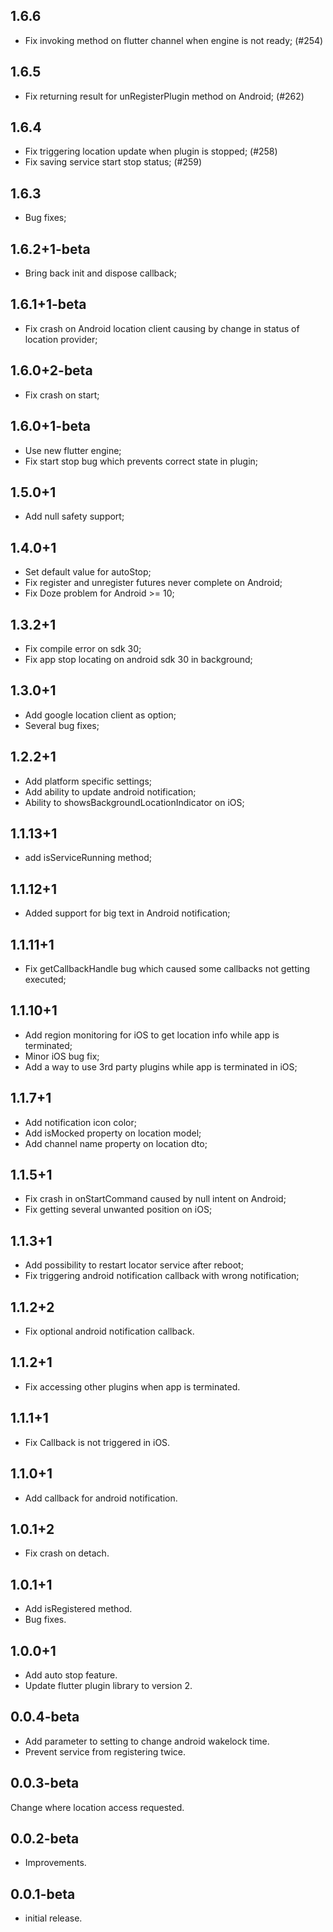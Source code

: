 ## 1.6.6
* Fix invoking method on flutter channel when engine is not ready; (#254)

## 1.6.5
* Fix returning result for unRegisterPlugin method on Android; (#262)

## 1.6.4
* Fix triggering location update when plugin is stopped; (#258)
* Fix saving service start stop status; (#259)

## 1.6.3
* Bug fixes;

## 1.6.2+1-beta
* Bring back init and dispose callback;

## 1.6.1+1-beta
* Fix crash on Android location client causing by change in status of location provider;

## 1.6.0+2-beta
* Fix crash on start;

## 1.6.0+1-beta
* Use new flutter engine;
* Fix start stop bug which prevents correct state in plugin;

## 1.5.0+1
* Add null safety support;

## 1.4.0+1
* Set default value for autoStop;
* Fix register and unregister futures never complete on Android;
* Fix Doze problem for Android >= 10;

## 1.3.2+1
* Fix compile error on sdk 30;
* Fix app stop locating on android sdk 30 in background;

## 1.3.0+1
* Add google location client as option;
* Several bug fixes;

## 1.2.2+1
* Add platform specific settings;
* Add ability to update android notification;
* Ability to showsBackgroundLocationIndicator on iOS;

## 1.1.13+1
* add isServiceRunning method;

## 1.1.12+1
* Added support for big text in Android notification;

## 1.1.11+1
* Fix getCallbackHandle bug which caused some callbacks not getting executed;

## 1.1.10+1
* Add region monitoring for iOS to get location info while app is terminated;
* Minor iOS bug fix;
* Add a way to use 3rd party plugins while app is terminated in iOS;

## 1.1.7+1
* Add notification icon color;
* Add isMocked property on location model;
* Add channel name property on location dto;

## 1.1.5+1
* Fix crash in onStartCommand caused by null intent on Android;
* Fix getting several unwanted position on iOS;

## 1.1.3+1
* Add possibility to restart locator service after reboot;
* Fix triggering android notification callback with wrong notification;

## 1.1.2+2
* Fix optional android notification callback.

## 1.1.2+1
* Fix accessing other plugins when app is terminated.

## 1.1.1+1
* ‌Fix Callback is not triggered in iOS.

## 1.1.0+1
* Add callback for android notification.

## 1.0.1+2
* Fix crash on detach.

## 1.0.1+1
* Add isRegistered method.
* Bug fixes.

## 1.0.0+1
* Add auto stop feature.
* Update flutter plugin library to version 2.

## 0.0.4-beta
* Add parameter to setting to change android wakelock time.
* Prevent service from registering twice.

## 0.0.3-beta
Change where location access requested.

## 0.0.2-beta

* Improvements.

## 0.0.1-beta

* initial release.
